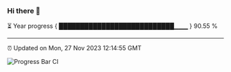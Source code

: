 ### Hi there 👋

⏳ Year progress { ███████████████████████████▁▁▁ } 90.55 %

---

⏰ Updated on Mon, 27 Nov 2023 12:14:55 GMT

![Progress Bar CI](https://github.com/Shyam-Makwana/GitHub-Actions-Demo/workflows/Progress%20Bar%20CI/badge.svg)

